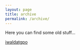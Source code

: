```yaml
---
layout: page
title: archive
permalink: /archive/
---
```

Here you can find some old stuff...

[iwaldatgpo](/iwaldatgpo/)
